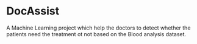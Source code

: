 # DocAssist
A Machine Learning project which help the doctors to detect whether the patients need the treatment ot not based on the Blood analysis dataset.
